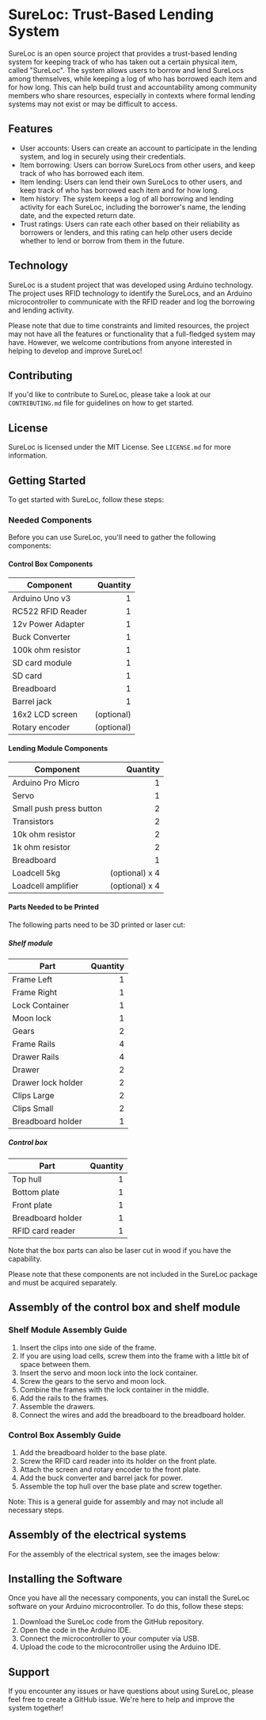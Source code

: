 # SureLoc: Trust-Based Lending System

SureLoc is an open source project that provides a trust-based lending system for keeping track of who has taken out a certain physical item, called "SureLoc". The system allows users to borrow and lend SureLocs among themselves, while keeping a log of who has borrowed each item and for how long. This can help build trust and accountability among community members who share resources, especially in contexts where formal lending systems may not exist or may be difficult to access.

## Features

- User accounts: Users can create an account to participate in the lending system, and log in securely using their credentials.
- Item borrowing: Users can borrow SureLocs from other users, and keep track of who has borrowed each item.
- Item lending: Users can lend their own SureLocs to other users, and keep track of who has borrowed each item and for how long.
- Item history: The system keeps a log of all borrowing and lending activity for each SureLoc, including the borrower's name, the lending date, and the expected return date.
- Trust ratings: Users can rate each other based on their reliability as borrowers or lenders, and this rating can help other users decide whether to lend or borrow from them in the future.

## Technology

SureLoc is a student project that was developed using Arduino technology. The project uses RFID technology to identify the SureLocs, and an Arduino microcontroller to communicate with the RFID reader and log the borrowing and lending activity.

Please note that due to time constraints and limited resources, the project may not have all the features or functionality that a full-fledged system may have. However, we welcome contributions from anyone interested in helping to develop and improve SureLoc!

## Contributing

If you'd like to contribute to SureLoc, please take a look at our `CONTRIBUTING.md` file for guidelines on how to get started.

## License

SureLoc is licensed under the MIT License. See `LICENSE.md` for more information.

## Getting Started

To get started with SureLoc, follow these steps:

### Needed Components

Before you can use SureLoc, you'll need to gather the following components:

#### Control Box Components

| Component            | Quantity |
|----------------------|---------:|
| Arduino Uno v3       |        1 |
| RC522 RFID Reader    |        1 |
| 12v Power Adapter    |        1 |
| Buck Converter       |        1 |
| 100k ohm resistor    |        1 |
| SD card module        |        1 |
| SD card              |        1 |
| Breadboard           |        1 |
| Barrel jack          |        1 |
| 16x2 LCD screen      |  (optional) |
| Rotary encoder       |  (optional) |

#### Lending Module Components

| Component                  | Quantity |
|----------------------------|---------:|
| Arduino Pro Micro          |        1 |
| Servo                      |        1 |
| Small push press button    |        2 |
| Transistors                |        2 |
| 10k ohm resistor           |        2 |
| 1k ohm resistor            |        2 |
| Breadboard                 |        1 |
| Loadcell 5kg               |  (optional) x 4 |
| Loadcell amplifier         |  (optional) x 4 |

#### Parts Needed to be Printed

The following parts need to be 3D printed or laser cut:

##### Shelf module

| Part           | Quantity |
|----------------|---------:|
| Frame Left     |        1 |
| Frame Right    |        1 |
| Lock Container    |     1 |
| Moon lock      |        1 |
| Gears          |        2 |
| Frame Rails    |        4 |
| Drawer Rails   |        4 |
| Drawer       |          2 |
| Drawer lock holder |    2 |
| Clips Large    |        2 |
| Clips Small    |        2 |
| Breadboard holder | 1 |


##### Control box

| Part           | Quantity |
|----------------|---------:|
| Top hull     |        1 |
| Bottom plate    |        1 |
| Front plate    |     1 |
| Breadboard holder | 1 |
| RFID card reader | 1 |

Note that the box parts can also be laser cut in wood if you have the capability.

Please note that these components are not included in the SureLoc package and must be acquired separately.

## Assembly of the control box and shelf module

### Shelf Module Assembly Guide

1. Insert the clips into one side of the frame.
2. If you are using load cells, screw them into the frame with a little bit of space between them.
3. Insert the servo and moon lock into the lock container.
4. Screw the gears to the servo and moon lock.
5. Combine the frames with the lock container in the middle.
6. Add the rails to the frames.
7. Assemble the drawers.
8. Connect the wires and add the breadboard to the breadboard holder.

### Control Box Assembly Guide

1. Add the breadboard holder to the base plate.
2. Screw the RFID card reader into its holder on the front plate.
3. Attach the screen and rotary encoder to the front plate.
4. Add the buck converter and barrel jack for power.
5. Assemble the top hull over the base plate and screw together.

Note: This is a general guide for assembly and may not include all necessary steps.

## Assembly of the electrical systems

For the assembly of the electrical system, see the images below:



## Installing the Software

Once you have all the necessary components, you can install the SureLoc software on your Arduino microcontroller. To do this, follow these steps:

1. Download the SureLoc code from the GitHub repository.
2. Open the code in the Arduino IDE.
3. Connect the microcontroller to your computer via USB.
4. Upload the code to the microcontroller using the Arduino IDE.

## Support

If you encounter any issues or have questions about using SureLoc, please feel free to create a GitHub issue. We're here to help and improve the system together!
